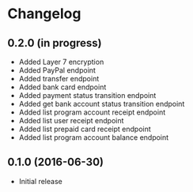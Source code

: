 Changelog
=========

0.2.0 (in progress)
-------------------

- Added Layer 7 encryption
- Added PayPal endpoint
- Added transfer endpoint
- Added bank card endpoint
- Added payment status transition endpoint
- Added get bank account status transition endpoint
- Added list program account receipt endpoint
- Added list user receipt endpoint
- Added list prepaid card receipt endpoint
- Added list program account balance endpoint

0.1.0 (2016-06-30)
------------------

- Initial release
